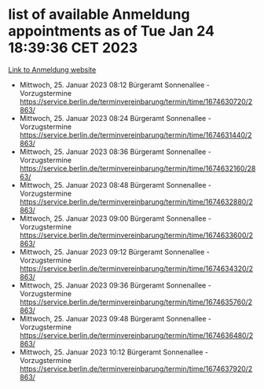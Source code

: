 # list of available Anmeldung appointments as of Tue Jan 24 18:39:36 CET 2023
[Link to Anmeldung website](https://service.berlin.de/terminvereinbarung/termin/tag.php?termin=0&anliegen[]=120686&dienstleisterlist=122210,122217,327316,122219,327312,122227,327314,122231,327346,122243,327348,122252,329742,122260,329745,122262,329748,122254,329751,122271,327278,122273,327274,122277,327276,330436,122280,327294,122282,327290,122284,327292,327539,122291,327270,122285,327266,122286,327264,122296,327268,150230,329760,122301,327282,122297,327286,122294,327284,122312,329763,122314,329775,122304,327330,122311,327334,122309,327332,122281,327352,122279,329772,122276,327324,122274,327326,122267,329766,122246,327318,122251,327320,122257,327322,122208,327298,122226,327300,121362,121364&herkunft=http%3A%2F%2Fservice.berlin.de%2Fdienstleistung%2F120686%2F)
- Mittwoch, 25. Januar 2023 08:12 Bürgeramt Sonnenallee - Vorzugstermine https://service.berlin.de/terminvereinbarung/termin/time/1674630720/2863/
- Mittwoch, 25. Januar 2023 08:24 Bürgeramt Sonnenallee - Vorzugstermine https://service.berlin.de/terminvereinbarung/termin/time/1674631440/2863/
- Mittwoch, 25. Januar 2023 08:36 Bürgeramt Sonnenallee - Vorzugstermine https://service.berlin.de/terminvereinbarung/termin/time/1674632160/2863/
- Mittwoch, 25. Januar 2023 08:48 Bürgeramt Sonnenallee - Vorzugstermine https://service.berlin.de/terminvereinbarung/termin/time/1674632880/2863/
- Mittwoch, 25. Januar 2023 09:00 Bürgeramt Sonnenallee - Vorzugstermine https://service.berlin.de/terminvereinbarung/termin/time/1674633600/2863/
- Mittwoch, 25. Januar 2023 09:12 Bürgeramt Sonnenallee - Vorzugstermine https://service.berlin.de/terminvereinbarung/termin/time/1674634320/2863/
- Mittwoch, 25. Januar 2023 09:36 Bürgeramt Sonnenallee - Vorzugstermine https://service.berlin.de/terminvereinbarung/termin/time/1674635760/2863/
- Mittwoch, 25. Januar 2023 09:48 Bürgeramt Sonnenallee - Vorzugstermine https://service.berlin.de/terminvereinbarung/termin/time/1674636480/2863/
- Mittwoch, 25. Januar 2023 10:12 Bürgeramt Sonnenallee - Vorzugstermine https://service.berlin.de/terminvereinbarung/termin/time/1674637920/2863/
